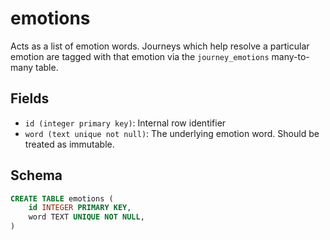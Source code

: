 # emotions

Acts as a list of emotion words. Journeys which help resolve a particular
emotion are tagged with that emotion via the `journey_emotions` many-to-many
table.

## Fields

- `id (integer primary key)`: Internal row identifier
- `word (text unique not null)`: The underlying emotion word. Should be treated
  as immutable.

## Schema

```sql
CREATE TABLE emotions (
    id INTEGER PRIMARY KEY,
    word TEXT UNIQUE NOT NULL,
)
```
